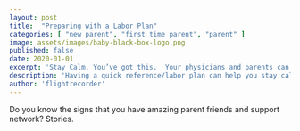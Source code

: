 ```yaml
---
layout: post
title:  "Preparing with a Labor Plan"
categories: [ "new parent", "first time parent", "parent" ]
image: assets/images/baby-black-box-logo.png
published: false
date: 2020-01-01
excerpt: 'Stay Calm. You’ve got this.  Your physicians and parents can be incredible resources.'
description: 'Having a quick reference/labor plan can help you stay calm when you are tired or panicked.'
author: 'flightrecorder'
---
```

<!-- <a href="https://www.youtube.com/watch?v=E5ulV3jHHwI">Breastfeeding Your Newborn | Kaiser Permanente</a> -->
Do you know the signs that you have amazing parent friends and support network?  Stories.